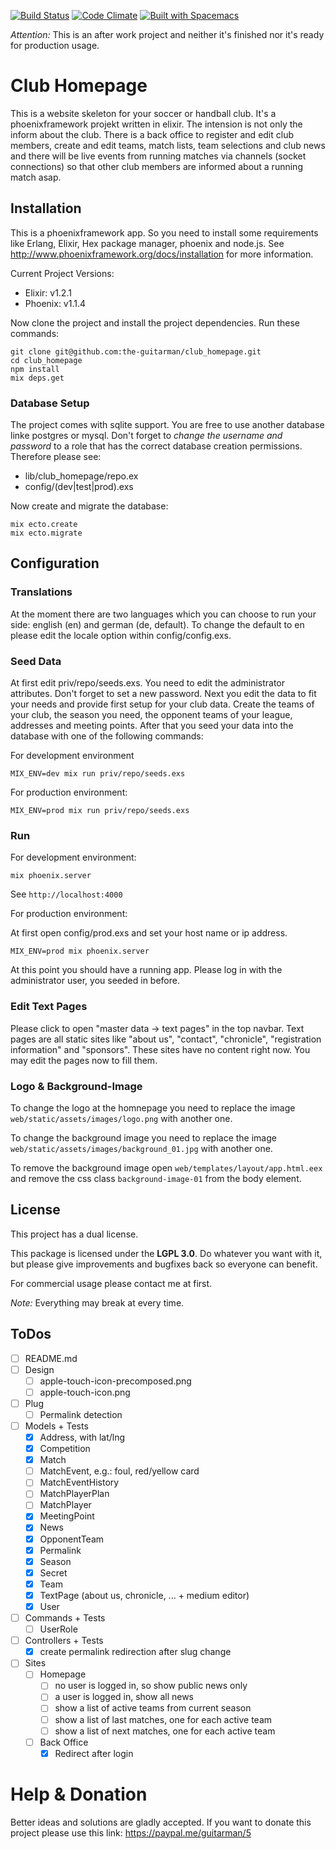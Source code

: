 [![Build Status](https://travis-ci.org/the-guitarman/club_homepage.svg?branch=master)](https://travis-ci.org/the-guitarman/club_homepage)
[![Code Climate](https://codeclimate.com/github/the-guitarman/club_homepage/badges/gpa.svg)](https://codeclimate.com/github/the-guitarman/club_homepage)
[![Built with Spacemacs](https://cdn.rawgit.com/syl20bnr/spacemacs/442d025779da2f62fc86c2082703697714db6514/assets/spacemacs-badge.svg)](http://github.com/syl20bnr/spacemacs)

*Attention:* This is an after work project and neither it's finished nor it's ready for production usage.

# Club Homepage

This is a website skeleton for your soccer or handball club. It's a phoenixframework projekt written in elixir. The intension is not only the inform about the club. There is a back office to register and edit club members, create and edit teams, match lists, team selections and club news and there will be live events from running matches via channels (socket connections) so that other club members are informed about a running match asap.

## Installation

This is a phoenixframework app. So you need to install some requirements like Erlang, Elixir, Hex package manager, phoenix and node.js. See http://www.phoenixframework.org/docs/installation for more information.

Current Project Versions: 

- Elixir: v1.2.1
- Phoenix: v1.1.4

Now clone the project and install the project dependencies. Run these commands:

````
git clone git@github.com:the-guitarman/club_homepage.git
cd club_homepage
npm install
mix deps.get
````

### Database Setup

The project comes with sqlite support. You are free to use another database linke postgres or mysql. Don't forget to *change the username and password* to a role that has the correct database creation permissions. Therefore please see: 

- lib/club_homepage/repo.ex
- config/(dev|test|prod).exs

Now create and migrate the database:

````
mix ecto.create
mix ecto.migrate
````

## Configuration

### Translations

At the moment there are two languages which you can choose to run your side: english (en) and german (de, default). To change the default to en please edit the locale option within config/config.exs. 

### Seed Data

At first edit priv/repo/seeds.exs. You need to edit the administrator attributes. Don't forget to set a new password. Next you edit the data to fit your needs and provide first setup for your club data. Create the teams of your club, the season you need, the opponent teams of your league, addresses and meeting points. After that you seed your data into the database with one of the following commands: 

For development environment
````
MIX_ENV=dev mix run priv/repo/seeds.exs
````

For production environment:
````
MIX_ENV=prod mix run priv/repo/seeds.exs
````

### Run

For development environment:

````
mix phoenix.server 
````

See `http://localhost:4000`


For production environment:

At first open config/prod.exs and set your host name or ip address.

````
MIX_ENV=prod mix phoenix.server 
````

At this point you should have a running app. Please log in with the administrator user, you seeded in before.

### Edit Text Pages

Please click to open "master data -> text pages" in the top navbar. Text pages are all static sites like "about us", "contact", "chronicle", "registration information" and "sponsors". These sites have no content right now. You may edit the pages now to fill them.

### Logo & Background-Image

To change the logo at the homnepage you need to replace the image `web/static/assets/images/logo.png` with another one.

To change the background image you need to replace the image `web/static/assets/images/background_01.jpg` with another one.

To remove the background image open `web/templates/layout/app.html.eex` and remove the css class `background-image-01` from the body element.

## License

This project has a dual license.

This package is licensed under
the **LGPL 3.0**. Do whatever you want with it, but please give improvements and bugfixes back so everyone can benefit.

For commercial usage please contact me at first.

*Note:* Everything may break at every time.

## ToDos

- [ ] README.md
- [ ] Design
  - [ ] apple-touch-icon-precomposed.png
  - [ ] apple-touch-icon.png
- [ ] Plug
  - [ ] Permalink detection
- [ ] Models + Tests
  - [x] Address, with lat/lng
  - [x] Competition
  - [x] Match
  - [ ] MatchEvent, e.g.: foul, red/yellow card
  - [ ] MatchEventHistory
  - [ ] MatchPlayerPlan
  - [ ] MatchPlayer
  - [x] MeetingPoint
  - [x] News
  - [x] OpponentTeam
  - [x] Permalink
  - [x] Season
  - [x] Secret
  - [x] Team
  - [x] TextPage (about us, chronicle, ... + medium editor)
  - [x] User
- [ ] Commands + Tests
  - [ ] UserRole
- [ ] Controllers + Tests
  - [x] create permalink redirection after slug change
- [ ] Sites
  - [ ] Homepage
    - [ ] no user is logged in, so show public news only
    - [ ] a user is logged in, show all news
    - [ ] show a list of active teams from current season
    - [ ] show a list of last matches, one for each active team
    - [ ] show a list of next matches, one for each active team
  - [ ] Back Office
    - [x] Redirect after login

# Help & Donation

Better ideas and solutions are gladly accepted. If you want to donate this project please use this link: https://paypal.me/guitarman/5

